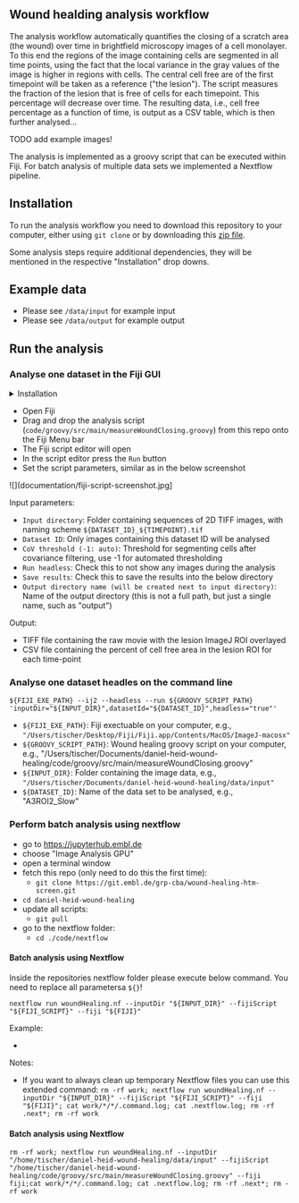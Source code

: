 ## Wound healding analysis workflow

The analysis workflow automatically quantifies the closing of a scratch area (the wound) over time in brightfield microscopy images of a cell monolayer. To this end the regions of the image containing cells are segmented in all time points, using the fact that the local variance in the gray values of the image is higher in regions with cells. The central cell free are of the first timepoint will be taken as a reference ("the lesion"). The script measures the fraction of the lesion that is free of cells for each timepoint. This percentage will decrease over time. The resulting data, i.e., cell free percentage as a function of time, is output as a CSV table, which is then further analysed... 

TODO add example images!

The analysis is implemented as a groovy script that can be executed within Fiji. For batch analysis of multiple data sets we implemented a Nextflow pipeline. 

## Installation

To run the analysis workflow you need to download this repository to your computer, either using `git clone` or by downloading this [zip file](https://git.embl.de/grp-cba/wound-healing-htm-screen/-/archive/main/wound-healing-htm-screen-main.zip).

Some analysis steps require additional dependencies, they will be mentioned in the respective "Installation" drop downs.

## Example data

- Please see `/data/input` for example input
- Please see `/data/output` for example output

## Run the analysis 

### Analyse one dataset in the Fiji GUI

<details>
<summary>Installation</summary>
- [Install Fiji](https://fiji.sc/)
- Start Fiji and [add the following update sites]():
  - IJPB-Plugins (MorpholibJ)
</details>

- Open Fiji
- Drag and drop the analysis script (`code/groovy/src/main/measureWoundClosing.groovy`) from this repo onto the Fiji Menu bar
- The Fiji script editor will open
- In the script editor press the `Run` button
- Set the script parameters, similar as in the below screenshot

![](documentation/fiji-script-screenshot.jpg]

Input parameters:
- `Input directory`: Folder containing sequences of 2D TIFF images, with naming scheme `${DATASET_ID}_${TIMEPOINT}.tif`
- `Dataset ID`: Only images containing this dataset ID will be analysed
- `CoV threshold (-1: auto)`: Threshold for segmenting cells after covariance filtering, use -1 for automated thresholding
- `Run headless`: Check this to not show any images during the analysis
- `Save results`: Check this to save the results into the below directory 
- `Output directory name (will be created next to input directory)`: Name of the output directory (this is not a full path, but just a single name, such as "output")

Output:
- TIFF file containing the raw movie with the lesion ImageJ ROI overlayed
- CSV file containing the percent of cell free area in the lesion ROI for each time-point
 

### Analyse one dataset headles on the command line

`${FIJI_EXE_PATH} --ij2 --headless --run ${GROOVY_SCRIPT_PATH} 'inputDir="${INPUT_DIR}",datasetId="${DATASET_ID}",headless="true"'`

- `${FIJI_EXE_PATH}`: Fiji exectuable on your computer, e.g., `"/Users/tischer/Desktop/Fiji/Fiji.app/Contents/MacOS/ImageJ-macosx"`
- `${GROOVY_SCRIPT_PATH}`: Wound healing groovy script on your computer, e.g., "/Users/tischer/Documents/daniel-heid-wound-healing/code/groovy/src/main/measureWoundClosing.groovy"
- `${INPUT_DIR}`: Folder containing the image data, e.g., `"/Users/tischer/Documents/daniel-heid-wound-healing/data/input"`
- `${DATASET_ID}`: Name of the data set to be analysed, e.g., "A3ROI2_Slow"

### Perform batch analysis using nextflow

- go to https://jupyterhub.embl.de
- choose "Image Analysis GPU"
- open a terminal window
- fetch this repo (only need to do this the first time):
  - `git clone https://git.embl.de/grp-cba/wound-healing-htm-screen.git`
- `cd daniel-heid-wound-healing`
- update all scripts:
  - `git pull`
- go to the nextflow folder:
  - `cd ./code/nextflow`

#### Batch analysis using Nextflow

Inside the repositories nextflow folder please execute below command.
You need to replace all parametersa `${}`!

`nextflow run woundHealing.nf --inputDir "${INPUT_DIR}" --fijiScript "${FIJI_SCRIPT}" --fiji "${FIJI}"`

Example:

- 

Notes:

- If you want to always clean up temporary Nextflow files you can use this extended command: `rm -rf work; nextflow run woundHealing.nf --inputDir "${INPUT_DIR}" --fijiScript "${FIJI_SCRIPT}" --fiji "${FIJI}"; cat work/*/*/.command.log; cat .nextflow.log; rm -rf .next*; rm -rf work`


#### Batch analysis using Nextflow

`rm -rf work; nextflow run woundHealing.nf --inputDir "/home/tischer/daniel-heid-wound-healing/data/input" --fijiScript "/home/tischer/daniel-heid-wound-healing/code/groovy/src/main/measureWoundClosing.groovy" --fiji fiji;cat work/*/*/.command.log; cat .nextflow.log; rm -rf .next*; rm -rf work`


